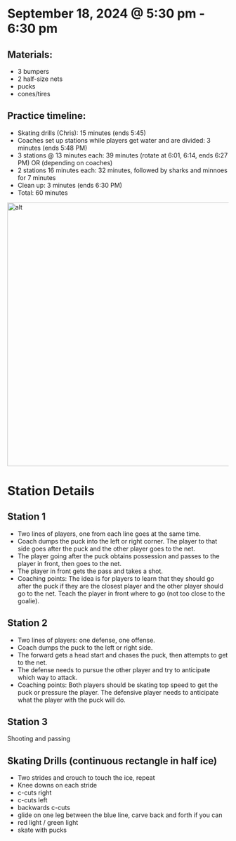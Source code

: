 
# September 18, 2024 @ 5:30 pm - 6:30 pm

## Materials:
- 3 bumpers
- 2 half-size nets 
- pucks
- cones/tires

## Practice timeline:
- Skating drills (Chris): 15 minutes (ends 5:45)
- Coaches set up stations while players get water and are divided: 3 minutes (ends 5:48 PM)
- 3 stations @ 13 minutes each: 39 minutes (rotate at 6:01, 6:14, ends 6:27 PM)
OR (depending on coaches)
- 2 stations 16 minutes each: 32 minutes, followed by sharks and minnoes for 7 minutes
- Clean up: 3 minutes (ends 6:30 PM)
- Total: 60 minutes


<img src="" alt="alt" width="600px">


# Station Details

## Station 1
- Two lines of players, one from each line goes at the same time.
- Coach dumps the puck into the left or right corner. The player to that side goes after the puck and the other player goes to the net.
- The player going after the puck obtains possession and passes to the player in front, then goes to the net.
- The player in front gets the pass and takes a shot.
- Coaching points: The idea is for players to learn that they should go after the puck if they are the closest player and the other player should go to the net. Teach the player in front where to go (not too close to the goalie).


## Station 2
- Two lines of players: one defense, one offense.
- Coach dumps the puck to the left or right side.
- The forward gets a head start and chases the puck, then attempts to get to the net.
- The defense needs to pursue the other player and try to anticipate which way to attack.
- Coaching points: Both players should be skating top speed to get the puck or pressure the player. The defensive player needs to anticipate what the player with the puck will do.


## Station 3
Shooting and passing


## Skating Drills (continuous rectangle in half ice)
- Two strides and crouch to touch the ice, repeat 
- Knee downs on each stride
- c-cuts right
- c-cuts left
- backwards c-cuts
- glide on one leg between the blue line, carve back and forth if you can
- red light / green light
- skate with pucks


